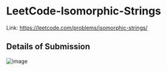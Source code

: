 # LeetCode-Isomorphic-Strings
Link: https://leetcode.com/problems/isomorphic-strings/
## Details of Submission
![image](https://user-images.githubusercontent.com/51401355/210176687-74a684e4-10a6-414a-8049-16af18503600.png)
